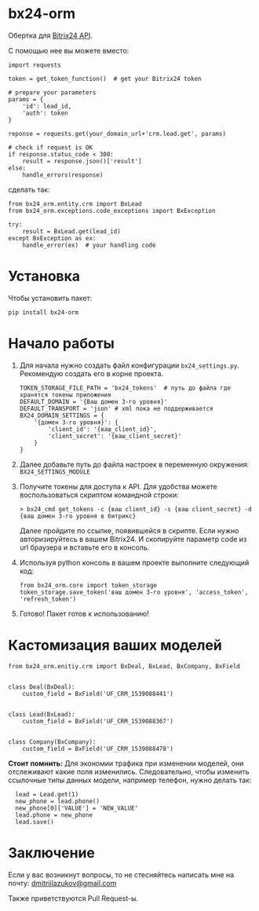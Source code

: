 # bx24-orm
Обертка для [Bitrix24 API](https://dev.1c-bitrix.ru/rest_help/).

С помощью нее вы можете вместо:

```
import requests

token = get_token_function()  # get your Bitrix24 token

# prepare your parameters
params = {
    'id': lead_id,
    'auth': token
}

reponse = requests.get(your_domain_url+'crm.lead.get', params)

# check if request is OK
if response.status_code < 300:
    result = response.json()['result']
else:
    handle_errors(response)
```

сделать так:

```
from bx24_orm.entity.crm import BxLead
from bx24_orm.exceptions.code_exceptions import BxException

try:
    result = BxLead.get(lead_id)
except BxException as ex:
    handle_error(ex)  # your handling code
```

# Установка

Чтобы установить пакет:

```
pip install bx24-orm
```

# Начало работы

1. Для начала нужно создать файл конфигурации `bx24_settings.py`. 
    Рекомендую создать его в корне проекта.
    ```pythonstub
    TOKEN_STORAGE_FILE_PATH = 'bx24_tokens'  # путь до файла где хранятся токены приложения
    DEFAULT_DOMAIN = '{Ваш домен 3-го уровня}'
    DEFAULT_TRANSPORT = 'json' # xml пока не поддерживается
    BX24_DOMAIN_SETTINGS = {
        '{домен 3-го уровня}': {
            'client_id': '{ваш_client_id}',
            'client_secret': '{ваш_client_secret}'
        }
    }
    ```
2. Далее добавьте путь до файла настроек в переменную окружения:
    `BX24_SETTINGS_MODULE`
3. Получите токены для доступа к API. Для удобства можете воспользоваться скриптом командной строки:
        
    `> bx24_cmd get_tokens -c {ваш client_id} -s {ваш client_secret} -d {ваш домен 3-го уровня в битрикс}`
    
    Далее пройдите по ссылке, появившейся в скрипте. Если нужно авторизируйтесь в вашем Bitrix24. И скопируйте параметр code из url браузера и вставьте его в консоль.
    
4. Используя python консоль в вашем проекте выполните следующий код:

    ```
    from bx24_orm.core import token_storage
    token_storage.save_token('ваш домен 3-го уровня', 'access_token', 'refresh_token')
    ```
5. Готово! Пакет готов к использованию!

# Кастомизация ваших моделей

```pythonstub
from bx24_orm.enitiy.crm import BxDeal, BxLead, BxCompany, BxField


class Deal(BxDeal):
    custom_field = BxField('UF_CRM_1539088441')


class Lead(BxLead):
    custom_field = BxField('UF_CRM_1539088367')


class Company(BxCompany):
    custom_field = BxField('UF_CRM_1539088478')
```
__Стоит помнить:__
  Для экономии трафика при изменении моделей, они отслеживают какие поля изменились.
  Следовательно, чтобы изменить ссылочные типы данных модели, например телефон, нужно делать так:
  ```pythonstub
    lead = Lead.get(1)
    new_phone = lead.phone()
    new_phone[0]['VALUE'] = 'NEW_VALUE'
    lead.phone = new_phone
    lead.save() 
```

# Заключение
Если у вас возникнут вопросы, то не стесняйтесь написать мне на почту: dmitriilazukov@gmail.com

Также приветствуются Pull Request-ы.

